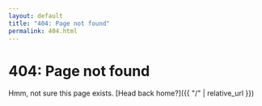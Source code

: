 ```yaml
---
layout: default
title: "404: Page not found"
permalink: 404.html
---
```


# 404: Page not found
Hmm, not sure this page exists. [Head back home?]({{ "/" | relative_url }})